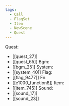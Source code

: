 ```yaml
---
tags:
  - Call
  - FlagSet
  - Item
  - NewScene
  - Quest
---
```

Quest:
- [[quest_27]]
- [[quest_65]]
Bgm:
- [[bgm_25]]
System:
- [[system_40]]
Flag:
- [[flag_9477]]
Fn:
- [[e1000_function8]]
Item:
- [[item_745]]
Sound:
- [[sound_17]]
- [[sound_23]]
